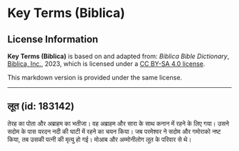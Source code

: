 # Key Terms (Biblica)

## License Information

**Key Terms (Biblica)** is based on and adapted from: _Biblica Bible Dictionary_, [Biblica, Inc.](https://www.biblica.com/), 2023, which is licensed under a [CC BY-SA 4.0 license](https://creativecommons.org/licenses/by-sa/4.0/legalcode.en).

This markdown version is provided under the same license.



--------------------------------

## लूत (id: 183142)

तेरह का पोता और अब्राहम का भतीजा। वह अब्राहम और सारा के साथ कनान में रहने के लिए गया। उसने सदोम के पास यरदन नदी की घाटी में रहने का चयन किया। जब परमेश्वर ने सदोम और गमोराको नष्ट किया, तब उसकी पत्नी की मृत्यु हो गई। मोआब और अम्मोनीलोग लूत के परिवार से थे।


